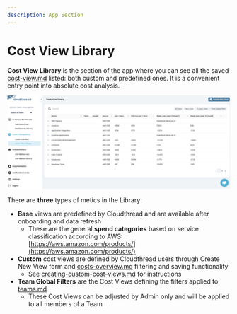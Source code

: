 ```yaml
---
description: App Section
---
```


# Cost View Library

**Cost View Library** is the section of the app where you can see all the saved [cost-view.md](key-concepts/cost-view.md "mention") listed: both custom and predefined ones. It is a convenient entry point into absolute cost analysis.

![Cost View Library](<../../.gitbook/assets/cost-view-library-1 (2).png>)

There are **three** types of metics in the Library:

* **Base** views are predefined by Cloudthread and are available after onboarding and data refresh
  * These are the general **spend categories** based on service classification according to AWS: [https://aws.amazon.com/products/](https://aws.amazon.com/products/)
* **Custom** cost views are defined by Cloudthread users through Create New View form and [costs-overview.md](costs-overview.md "mention") filtering and saving functionality
  * See [creating-custom-cost-views.md](../../guides/monitoring-cloud-costs/creating-custom-cost-views.md "mention") for instructions
* **Team Global Filters** are the Cost Views defining the filters applied to [teams.md](../settings/teams.md "mention")
  * These Cost Views can be adjusted by Admin only and will be applied to all members of a Team
